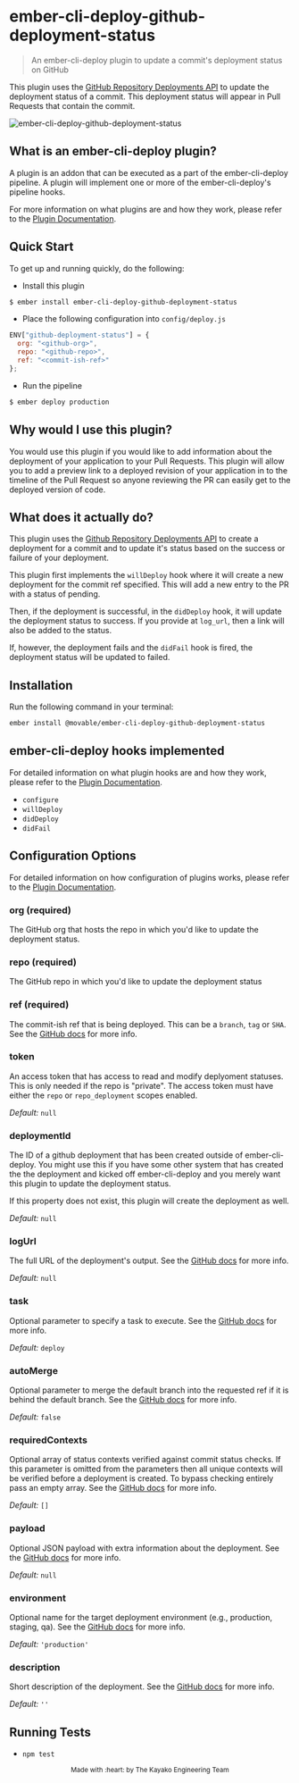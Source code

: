 # ember-cli-deploy-github-deployment-status

> An ember-cli-deploy plugin to update a commit's deployment status on GitHub

This plugin uses the [GitHub Repository Deployments API][1] to update the
deployment status of a commit. This deployment status will appear in Pull
Requests that contain the commit.

![ember-cli-deploy-github-deployment-status](https://cloud.githubusercontent.com/assets/416724/19148242/a15e74c8-8bb3-11e6-9470-33eb8332edd1.gif)

## What is an ember-cli-deploy plugin?

A plugin is an addon that can be executed as a part of the ember-cli-deploy
pipeline. A plugin will implement one or more of the ember-cli-deploy's pipeline
hooks.

For more information on what plugins are and how they work, please refer to the
[Plugin Documentation][2].

## Quick Start

To get up and running quickly, do the following:

- Install this plugin

```bash
$ ember install ember-cli-deploy-github-deployment-status
```

- Place the following configuration into `config/deploy.js`

```javascript
ENV["github-deployment-status"] = {
  org: "<github-org>",
  repo: "<github-repo>",
  ref: "<commit-ish-ref>"
};
```

- Run the pipeline

```bash
$ ember deploy production
```

## Why would I use this plugin?

You would use this plugin if you would like to add information about the
deployment of your application to your Pull Requests. This plugin will allow you
to add a preview link to a deployed revision of your application in to the
timeline of the Pull Request so anyone reviewing the PR can easily get to the
deployed version of code.

## What does it actually do?

This plugin uses the [Github Repository Deployments API][1] to create a deployment for a commit and to update it's status based on the success or failure of your deployment.

This plugin first implements the `willDeploy` hook where it will create a new deployment for the commit ref specified. This will add a new entry to the PR with a status of pending.

Then, if the deployment is successful, in the `didDeploy` hook, it will update the deployment status to success. If you provide at `log_url`, then a link will also be added to the status.

If, however, the deployment fails and the `didFail` hook is fired, the deployment status will be updated to failed.

## Installation

Run the following command in your terminal:

```bash
ember install @movable/ember-cli-deploy-github-deployment-status
```

## ember-cli-deploy hooks implemented

For detailed information on what plugin hooks are and how they work, please
refer to the [Plugin Documentation][2].

- `configure`
- `willDeploy`
- `didDeploy`
- `didFail`

## Configuration Options

For detailed information on how configuration of plugins works, please refer to
the [Plugin Documentation][2].

### org (required)

The GitHub org that hosts the repo in which you'd like to update the deployment
status.

### repo (required)

The GitHub repo in which you'd like to update the deployment status

### ref (required)

The commit-ish ref that is being deployed. This can be a `branch`, `tag` or `SHA`. See the [GitHub docs][3] for more info.

### token

An access token that has access to read and modify deplyoment statuses. This is only needed if the repo is "private". The access token must have either the `repo` or `repo_deployment` scopes enabled.

_Default:_ `null`

### deploymentId

The ID of a github deployment that has been created outside of ember-cli-deploy. You might use this if you have some other system that has created the the deployment and kicked off ember-cli-deploy and you merely want this plugin to update the deployment status.

If this property does not exist, this plugin will create the deployment as well.

_Default:_ `null`

### logUrl

The full URL of the deployment's output. See the [GitHub docs][4] for more info.

_Default:_ `null`

### task

Optional parameter to specify a task to execute. See the [GitHub docs][3] for more info.

_Default:_ `deploy`

### autoMerge

Optional parameter to merge the default branch into the requested ref if it is behind the default branch. See the [GitHub docs][3] for more info.

_Default:_ `false`

### requiredContexts

Optional array of status contexts verified against commit status checks. If this parameter is omitted from the parameters then all unique contexts will be verified before a deployment is created. To bypass checking entirely pass an empty array. See the [GitHub docs][3] for more info.

_Default:_ `[]`

### payload

Optional JSON payload with extra information about the deployment. See the [GitHub docs][3] for more info.

_Default:_ `null`

### environment

Optional name for the target deployment environment (e.g., production, staging, qa). See the [GitHub docs][3] for more info.

_Default:_ `'production'`

### description

Short description of the deployment. See the [GitHub docs][3] for more info.

_Default:_ `''`

## Running Tests

- `npm test`

<p align="center"><sub>Made with :heart: by The Kayako Engineering Team</sub></p>

[1]: https://developer.github.com/v3/repos/deployments/ "GitHub Deployments API"
[2]: http://ember-cli-deploy.com/plugins "Plugin Documentation"
[3]: https://developer.github.com/v3/repos/deployments/#create-a-deployment "Github Deployments - Create a Deployment"
[4]: https://developer.github.com/v3/repos/deployments/#create-a-deployment-status "Github Deployments - Create a Deployment Status"
